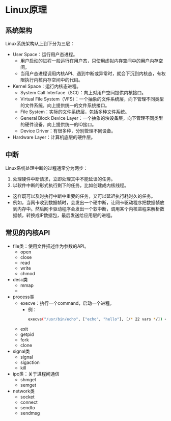 # Linux原理

## 系统架构

Linux系统架构从上到下分为三层：
- User Space：运行用户态进程。
  - 用户启动的进程一般运行在用户态，只使用虚拟内存空间中的用户内存空间。
  - 当用户态进程调用内核API、遇到中断或异常时，就会下沉到内核态，有权限执行内核内存空间中的代码。
- Kernel Space：运行内核态进程。
  - System Call Interface（SCI）：向上对用户空间提供内核接口。
  - Virtual File System（VFS）：一个抽象的文件系统层，向下管理不同类型的文件系统，向上提供统一的文件系统接口。
  - File System：实际的文件系统层，包括多种文件系统。
  - General Block Device Layer：一个抽象的块设备层，向下管理不同类型的硬件设备，向上提供统一的IO接口。
  - Device Driver：有很多种，分别管理不同设备。
- Hardware Layer：计算机底层的硬件层。

## 中断

Linux系统处理中断的过程通常分为两步：
1. 处理硬件中断请求，立即处理其中不能延误的任务。
2. 以软件中断的形式执行剩下的任务，比如创建成内核线程。
  - 这样既可以及时执行中断中重要的任务，又可以延迟执行耗时久的任务。
  - 例如，当网卡收到数据帧时，会发出一个硬中断，让网卡驱动程序把数据帧放到内存中。然后网卡驱动程序会发出一个软中断，调用某个内核进程来解析数据帧，转换成IP数据包，最后发送给应用层的进程。

## 常见的内核API

- file类：使用文件描述作为参数的API。
  - open
  - close
  - read
  - write
  - chmod
- desc类
  - mmap
  - 
- process类
  - execve：执行一个command，启动一个进程。
    - 例：
      ```sh
      execve("/usr/bin/echo", ["echo", "hello"], [/* 22 vars */]) = 0
      ```
  - exit
  - getpid
  - fork
  - clone
- signal类
  - signal
  - sigaction
  - kill
- ipc类：关于进程间通信
  - shmget
  - semget 
- network类
  - socket
  - connect
  - sendto
  - sendmsg
